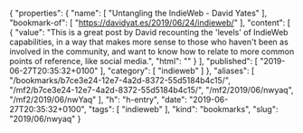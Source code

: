 {
  "properties": {
    "name": [
      "Untangling the IndieWeb - David Yates"
    ],
    "bookmark-of": [
      "https://davidyat.es/2019/06/24/indieweb/"
    ],
    "content": [
      {
        "value": "This is a great post by David recounting the 'levels' of IndieWeb capabilities, in a way that makes more sense to those who haven't been as involved in the community, and want to know how to relate to more common points of reference, like social media.",
        "html": ""
      }
    ],
    "published": [
      "2019-06-27T20:35:32+0100"
    ],
    "category": [
      "indieweb"
    ]
  },
  "aliases": [
    "/bookmarks/b7ce3e24-12e7-4a2d-8372-55d5184b4c15/",
    "/mf2/b7ce3e24-12e7-4a2d-8372-55d5184b4c15/",
    "/mf2/2019/06/nwyaq",
    "/mf2/2019/06/nwYaq"
  ],
  "h": "h-entry",
  "date": "2019-06-27T20:35:32+0100",
  "tags": [
    "indieweb"
  ],
  "kind": "bookmarks",
  "slug": "2019/06/nwyaq"
}
